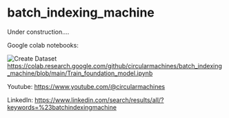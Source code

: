 # batch_indexing_machine

Under construction....

Google colab notebooks:

![Create Dataset](https://colab.research.google.com/github/circularmachines/batch_indexing_machine/blob/main/Create_dataset.ipynb)
https://colab.research.google.com/github/circularmachines/batch_indexing_machine/blob/main/Train_foundation_model.ipynb


Youtube:
https://www.youtube.com/@circularmachines

LinkedIn:
https://www.linkedin.com/search/results/all/?keywords=%23batchindexingmachine
